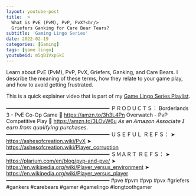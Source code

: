 ```yaml
---
layout: youtube-post
title:  >
  What is PvE (PvM), PvP, PvX?<br/>
  Griefers Ganking for Care Bear Tears?
subtitle: 'Gaming Lingo Series'
date: 2022-02-19
categories: [Gaming]
tags: [game lingo]
youtubeid: m5qB1VxpSkI
---
```


<p class="premono" markdown="1">
Learn about PvE (PvM), PvP, PvX, Griefers, Ganking, and Care Bears. I describe the meaning of these terms, how they relate to your game play, and how to avoid getting frustrated.

This is a quick explainer video that is part of my [Game Lingo Series Playlist](https://youtube.com/playlist?list=PLYTW1X-dTQ4RXDsasjPU2HEM5BZ2s5cu4).

━━━━━━━━━━━━━━━━━━━━
ＰＲＯＤＵＣＴＳ：
  Borderlands 3 - PvE Co-Op Game
  🛒 <https://amzn.to/3h3L4Pn>
  Overwatch - PvP Competitive Play
  🛒 <https://amzn.to/3LOvW6u>
  𝘈𝘴 𝘢𝘯 𝘈𝘮𝘢𝘻𝘰𝘯 𝘈𝘴𝘴𝘰𝘤𝘪𝘢𝘵𝘦 𝘐 𝘦𝘢𝘳𝘯 𝘧𝘳𝘰𝘮 𝘲𝘶𝘢𝘭𝘪𝘧𝘺𝘪𝘯𝘨 𝘱𝘶𝘳𝘤𝘩𝘢𝘴𝘦𝘴.
━━━━━━━━━━━━━━━━━━━━
ＵＳＥＦＵＬ ＲＥＦＳ：
  ➤ <https://ashesofcreation.wiki/PvX>
  ➤ <https://ashesofcreation.wiki/Player_corruption>
━━━━━━━━━━━━━━━━━━━━
ＳＭＡＲＴ ＲＥＦＳ：
  ➤ <https://plarium.com/en/blog/pvp-and-pve/>
  ➤ <https://en.wikipedia.org/wiki/Player_versus_environment>
  ➤ <https://en.wikipedia.org/wiki/Player_versus_player>
━━━━━━━━━━━━━━━━━━━━
#pve #pvm #pvp #pvx #griefers #gankers #carebears #gamer #gamelingo #longtoothgamer
</p>
